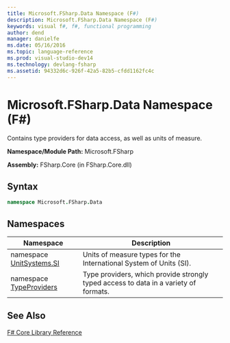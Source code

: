 ```yaml
---
title: Microsoft.FSharp.Data Namespace (F#)
description: Microsoft.FSharp.Data Namespace (F#)
keywords: visual f#, f#, functional programming
author: dend
manager: danielfe
ms.date: 05/16/2016
ms.topic: language-reference
ms.prod: visual-studio-dev14
ms.technology: devlang-fsharp
ms.assetid: 94332d6c-926f-42a5-82b5-cfdd1162fc4c
---
```


# Microsoft.FSharp.Data Namespace (F#)

Contains type providers for data access, as well as units of measure.

**Namespace/Module Path:** Microsoft.FSharp

**Assembly:** FSharp.Core (in FSharp.Core.dll)


## Syntax

```fsharp
namespace Microsoft.FSharp.Data
```

## Namespaces


|Namespace|Description|
|---------|-----------|
|namespace [UnitSystems.SI](https://msdn.microsoft.com/library/0e855842-765f-4d2c-9bbc-51c6601cef37)|Units of measure types for the International System of Units (SI).|
|namespace [TypeProviders](https://msdn.microsoft.com/library/a858f859-047a-44ab-945b-8731d7a0e6e3)|Type providers, which provide strongly typed access to data in a variety of formats.|

## See Also
[F&#35; Core Library Reference](FSharp-Core-Library-Reference.md)
